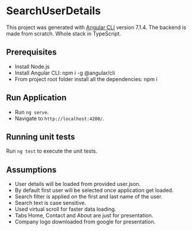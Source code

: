 # SearchUserDetails
This project was generated with [Angular CLI](https://github.com/angular/angular-cli) version 7.1.4. The backend is made from scratch. Whole stack in TypeScript.

## Prerequisites
* Install Node.js
* Install Angular CLI: npm i -g @angular/cli
* From project root folder install all the dependencies: npm i

## Run Application
* Run `ng serve`. 
* Navigate to `http://localhost:4200/`.

## Running unit tests
Run `ng test` to execute the unit tests.

## Assumptions
* User details will be loaded from provided user.json.
* By default first user will be selected once application get loaded.
* Search filter is applied on the first and last name of the user.
* Search text is case sensitive.
* Used virtual scroll for faster data loading.
* Tabs Home, Contact and About are just for presentation.
* Company logo downloaded from google for presentation.
